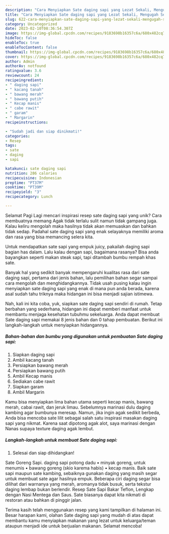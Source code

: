 ```yaml
---
description: "Cara Menyiapkan Sate daging sapi yang Lezat Sekali, Mengugah Selera"
title: "Cara Menyiapkan Sate daging sapi yang Lezat Sekali, Mengugah Selera"
slug: 622-cara-menyiapkan-sate-daging-sapi-yang-lezat-sekali-mengugah-selera
category: Uncategorized
date: 2023-02-10T08:36:54.307Z
image: https://img-global.cpcdn.com/recipes/9183698b16357c6a/680x482cq70/sate-daging-sapi-foto-resep-utama.jpg
hideToc: false
enableToc: true
enableTocContent: false
thumbnail: https://img-global.cpcdn.com/recipes/9183698b16357c6a/680x482cq70/sate-daging-sapi-foto-resep-utama.jpg
cover: https://img-global.cpcdn.com/recipes/9183698b16357c6a/680x482cq70/sate-daging-sapi-foto-resep-utama.jpg
author: Admin
authorAv: notfound
ratingvalue: 3.6
reviewcount: 24
recipeingredient:
- " daging sapi"
- " kacang tanah"
- " bawang merah"
- " bawang putih"
- " Kecap manis"
- " cabe rawit"
- " garam"
- " Margarin"
recipeinstructions:

- "Sudah jadi dan siap dinikmati!"
categories:
- Resep
tags:
- sate
- daging
- sapi

katakunci: sate daging sapi 
nutrition: 286 calories
recipecuisine: Indonesian
preptime: "PT37M"
cooktime: "PT39M"
recipeyield: "3"
recipecategory: Lunch

---
```



Selamat Pagi Lagi mencari inspirasi resep sate daging sapi yang unik? Cara membuatnya memang Agak tidak terlalu sulit namun tidak gampang juga. Kalau keliru mengolah maka hasilnya tidak akan memuaskan dan bahkan tidak sedap. Padahal sate daging sapi yang enak selayaknya memiliki aroma dan rasa yang bisa memancing selera kita.


Untuk mendapatkan sate sapi yang empuk juicy, pakailah daging sapi bagian has dalam. Lalu kalau dengan sapi, bagaimana rasanya? Bisa anda bayangkan seperti makan steak sapi, tapi ditambah bumbu rempah khas sate.

Banyak hal yang sedikit banyak mempengaruhi kualitas rasa dari sate daging sapi, pertama dari jenis bahan, lalu pemilihan bahan segar sampai cara mengolah dan menghidangkannya. Tidak usah pusing kalau ingin menyiapkan sate daging sapi yang enak di mana pun anda berada, karena asal sudah tahu triknya maka hidangan ini bisa menjadi sajian istimewa.


Nah, kali ini kita coba, yuk, siapkan sate daging sapi sendiri di rumah. Tetap berbahan yang sederhana, hidangan ini dapat memberi manfaat untuk membantu menjaga kesehatan tubuhmu sekeluarga. Anda dapat membuat Sate daging sapi memakai 8 jenis bahan dan 0 tahap pembuatan. Berikut ini langkah-langkah untuk menyiapkan hidangannya.

<!--inarticleads1-->

##### Bahan-bahan dan bumbu yang digunakan untuk pembuatan Sate daging sapi:

1. Siapkan  daging sapi
1. Ambil  kacang tanah
1. Persiapkan  bawang merah
1. Persiapkan  bawang putih
1. Ambil  Kecap manis
1. Sediakan  cabe rawit
1. Siapkan  garam
1. Ambil  Margarin


Kamu bisa menyiapkan lima bahan utama seperti kecap manis, bawang merah, cabai rawit, dan jeruk limau. Sebelumnya marinasi dulu daging kambing agar bumbunya meresap. Namun, jika ingin agak sedikit berbeda, Anda bisa mencoba sate lilit sebagai salah satu inspirasi masakan daging sapi yang nikmat. Karena saat dipotong agak alot, saya marinasi dengan Nanas supaya texture daging agak lembut. 

<!--inarticleads2-->

##### Langkah-langkah untuk membuat Sate daging sapi:


1. Selesai dan siap dihidangkan!

Sate Goreng Sapi. daging sapi potong dadu • minyak goreng, untuk menumis • bawang goreng (skio karema habis) • kecap manis. Baik sate sapi maupun sate kambing, sebaiknya gunakan daging yang masih segar untuk membuat sate agar hasilnya empuk. Beberapa ciri daging segar bisa dilihat dari warnanya yang merah, aromanya tidak busuk, serta tekstur daging lembap bukan berlendir. Resep Sate Sapi Bakar Teflon, Lengkap dengan Nasi Mentega dan Saus. Sate biasanya dapat kita nikmati di restoran atau bahkan di pinggir jalan. 

Terima kasih telah menggunakan resep yang kami tampilkan di halaman ini. Besar harapan kami, olahan Sate daging sapi yang mudah di atas dapat membantu kamu menyiapkan makanan yang lezat untuk keluarga/teman ataupun menjadi ide untuk berjualan makanan. Selamat mencoba!
